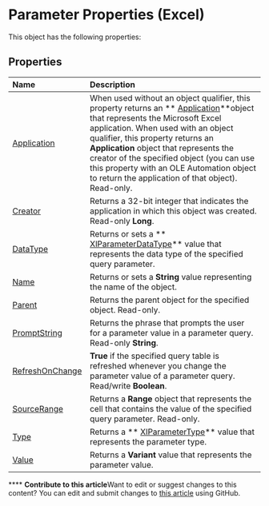 
# Parameter Properties (Excel)
This object has the following properties:

## Properties



|**Name**|**Description**|
|:-----|:-----|
| [Application](8cf1a9a6-e9ae-3f4e-0181-c54bbc9732af.md)|When used without an object qualifier, this property returns an  ** [Application](19b73597-5cf9-4f56-8227-b5211f657f6f.md)**object that represents the Microsoft Excel application. When used with an object qualifier, this property returns an  **Application** object that represents the creator of the specified object (you can use this property with an OLE Automation object to return the application of that object). Read-only.|
| [Creator](3af59d13-b371-3e9f-b6d2-62452a2cba98.md)|Returns a 32-bit integer that indicates the application in which this object was created. Read-only  **Long**.|
| [DataType](c5f6fe14-9c4c-16ae-0fdb-28142ed5327c.md)|Returns or sets a  ** [XlParameterDataType](ddf44b7b-9fbd-321a-55fb-5d6942e1169a.md)** value that represents the data type of the specified query parameter.|
| [Name](f82a18d7-5172-1fcd-2593-e5b1bbe53b4a.md)|Returns or sets a  **String** value representing the name of the object.|
| [Parent](24467831-594b-e9a2-7954-65adc2ba1174.md)|Returns the parent object for the specified object. Read-only.|
| [PromptString](e385bffd-fa89-a4c3-6442-d01d957f42d6.md)|Returns the phrase that prompts the user for a parameter value in a parameter query. Read-only  **String**.|
| [RefreshOnChange](60e01ae1-82bd-e4eb-6ac7-805ffd05a811.md)| **True** if the specified query table is refreshed whenever you change the parameter value of a parameter query. Read/write **Boolean**.|
| [SourceRange](243ac075-24cc-549a-58fb-195d71dc6e68.md)|Returns a  **Range** object that represents the cell that contains the value of the specified query parameter. Read-only.|
| [Type](102e86cd-d5c4-8f94-167d-ab437cfbf69f.md)|Returns a  ** [XlParameterType](f6774f89-4992-2b7c-2dce-791fecafc1df.md)** value that represents the parameter type.|
| [Value](f17f139d-8ce8-41af-3ddb-93b2de361d1a.md)|Returns a  **Variant** value that represents the parameter value.|

****   **Contribute to this article**Want to edit or suggest changes to this content? You can edit and submit changes to  [this article](https://github.com/jhershey00/VBA_Excel_Test/OpenXMLCon/articles/af59d1c5-3376-4ac6-a5d8-1d82302ef08e.md) using GitHub.


